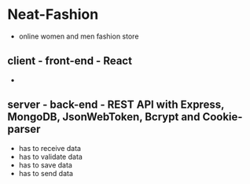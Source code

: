 # Neat-Fashion
 - online women and men fashion store

## client - front-end - React
 - 

## server - back-end - REST API with Express, MongoDB, JsonWebToken, Bcrypt and Cookie-parser
 - has to receive data
 - has to validate data
 - has to save data
 - has to send data